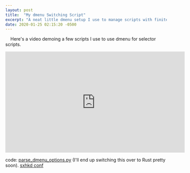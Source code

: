 ```yaml
---
layout: post
title:  "My dmenu Switching Script"
excerpt: "A neat little dmenu setup I use to manage scripts with finite numbers of options."
date: 2020-01-25 02:15:20 -0500
---
```


&nbsp;&nbsp;&nbsp;&nbsp;Here's a video demoing a few scripts I use to use dmenu for selector scripts.

<iframe width="560" height="315" src="https://www.youtube-nocookie.com/embed/lsQAGxW_zoE" frameborder="0" allow="accelerometer; autoplay; encrypted-media; gyroscope; picture-in-picture" allowfullscreen></iframe>

code:
[parse_dmenu_options.py](https://gitlab.com/Ragnyll/archdots/-/blob/d6c5ee23ce811d9ed6641aa7a2d9ae4576d3d7eb/bin/parse_dmenu_options.py) (I'll end up switching this over to Rust pretty soon).
[sxhkd conf](https://gitlab.com/Ragnyll/archdots/-/blob/master/config/sxhkd/sxhkdrc#L13-15)
